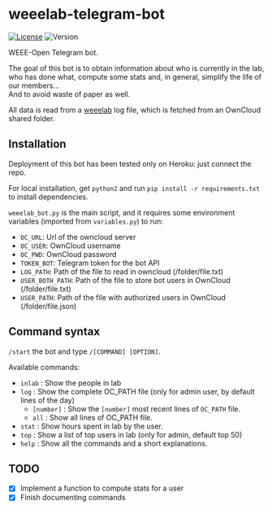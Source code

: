 # weeelab-telegram-bot
[![License](http://img.shields.io/:license-GPL3.0-blue.svg)](http://www.gnu.org/licenses/gpl-3.0.html)
![Version](https://img.shields.io/badge/version-0.1-yellow.svg)

WEEE-Open Telegram bot.

The goal of this bot is to obtain information about who is currently in the lab,  
who has done what, compute some stats and, in general, simplify the life of our members...  
And to avoid waste of paper as well.  

All data is read from a  [weeelab](https://github.com/WEEE-Open/weeelab) log file, which is fetched from an OwnCloud shared folder.  

## Installation

Deployment of this bot has been tested only on Heroku: just connect the repo.

For local installation, get `python2` and run `pip install -r requirements.txt` to install dependencies.

`weeelab_bot.py` is the main script, and it requires some environment variables (imported from `variables.py`) to 
run:
* `OC_URL`: Url of the owncloud server
* `OC_USER`: OwnCloud username
* `OC_PWD`: OwnCloud password
* `TOKEN_BOT`: Telegram token for the bot API
* `LOG_PATH`: Path of the file to read in owncloud (/folder/file.txt)
* `USER_BOTH_PATH`: Path of the file to store bot users in OwnCloud (/folder/file.txt)
* `USER_PATH`: Path of the file with authorized users in OwnCloud (/folder/file.json)

## Command syntax
`/start` the bot and type `/[COMMAND] [OPTION]`.  

Available commands:

* `inlab` : Show the people in lab
* `log`   : Show the complete OC_PATH file (only for admin user, by default lines of the day)
  * `[number]`   : Show the `[number]` most recent lines of `OC_PATH` file.
  * `all`      : Show all lines of OC_PATH file.
* `stat`   :  Show hours spent in lab by the user.
* `top`   :  Show a list of top users in lab (only for admin, default top 50)
* `help`  :  Show all the commands and a short explanations.

## TODO

- [X] Implement a function to compute stats for a user
- [X] Finish documenting commands
